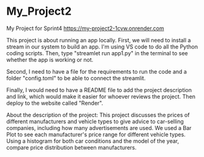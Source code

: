 # My_Project2
My Project for Sprint4
https://my-project2-1cvw.onrender.com

This project is about running an app locally. First, we will need to install a stream in our system to build an app. I'm using VS code to do all the Python coding scripts. Then, type "streamlet run app1.py" in the terminal to see whether the app is working or not. 

Second, I need to have a file for the requirements to run the code and a folder "config.toml" to be able to connect the streamlit. 

Finally, I would need to have a README file to add the project description and link, which would make it easier for whoever reviews the project. Then deploy to the website called "Render".

About the description of the project: This project discusses the prices of different manufacturers and vehicle types to give advice to car-selling companies, including how many advertisements are used. We used a Bar Plot to see each manufacturer's price range for different vehicle types. Using a histogram for both car conditions and the model of the year, compare price distribution between manufacturers.
